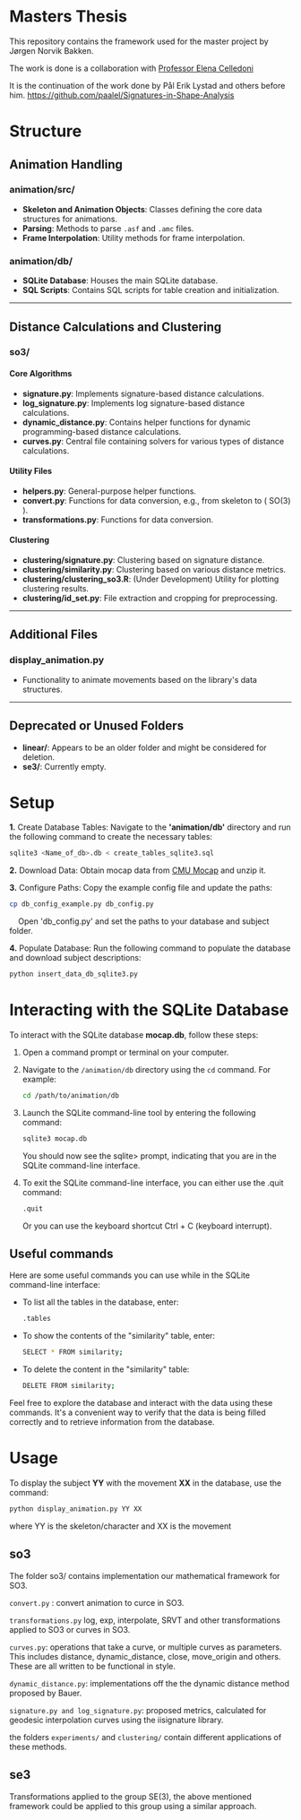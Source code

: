 # Masters Thesis 

This repository contains the framework used for the master project by Jørgen Norvik Bakken. 

The work is done is a collaboration with
[Professor Elena Celledoni](https://www.ntnu.edu/employees/elena.celledoni)

It is the continuation of the work done by Pål Erik Lystad and others before him. 
https://github.com/paalel/Signatures-in-Shape-Analysis 

# Structure

## Animation Handling

### animation/src/
- **Skeleton and Animation Objects**: Classes defining the core data structures for animations.
- **Parsing**: Methods to parse `.asf` and `.amc` files.
- **Frame Interpolation**: Utility methods for frame interpolation.

### animation/db/
- **SQLite Database**: Houses the main SQLite database.
- **SQL Scripts**: Contains SQL scripts for table creation and initialization.

---

## Distance Calculations and Clustering

### so3/

#### Core Algorithms
- **signature.py**: Implements signature-based distance calculations.
- **log_signature.py**: Implements log signature-based distance calculations.
- **dynamic_distance.py**: Contains helper functions for dynamic programming-based distance calculations.
- **curves.py**: Central file containing solvers for various types of distance calculations.

#### Utility Files
- **helpers.py**: General-purpose helper functions.
- **convert.py**: Functions for data conversion, e.g., from skeleton to \( SO(3) \).
- **transformations.py**: Functions for data conversion. 

#### Clustering
- **clustering/signature.py**: Clustering based on signature distance.
- **clustering/similarity.py**: Clustering based on various distance metrics.
- **clustering/clustering_so3.R**: (Under Development) Utility for plotting clustering results.
- **clustering/id_set.py**: File extraction and cropping for preprocessing.

---

## Additional Files

### display_animation.py
- Functionality to animate movements based on the library's data structures.

---

## Deprecated or Unused Folders
- **linear/**: Appears to be an older folder and might be considered for deletion.
- **se3/**: Currently empty.


# Setup 
**1.** Create Database Tables: Navigate to the **'animation/db'** directory and run the following command to create the necessary tables: 
```bash 
sqlite3 <Name_of_db>.db < create_tables_sqlite3.sql
```

**2.** Download Data: Obtain mocap data from [CMU Mocap](http://mocap.cs.cmu.edu) and unzip it.

**3.** Configure Paths: Copy the example config file and update the paths:
```bash 
cp db_config_example.py db_config.py
```
&nbsp;&nbsp;&nbsp;&nbsp;Open 'db_config.py' and set the paths to your database and subject folder.

**4.** Populate Database: Run the following command to populate the database and download subject descriptions:
```bash 
python insert_data_db_sqlite3.py
```

# Interacting with the SQLite Database

To interact with the SQLite database **mocap.db**, follow these steps:

1. Open a command prompt or terminal on your computer.
2. Navigate to the `/animation/db` directory using the `cd` command. For example:
   
   ```bash
   cd /path/to/animation/db
   ```
3. Launch the SQLite command-line tool by entering the following command:

   ```bash
   sqlite3 mocap.db
   ```
   You should now see the sqlite> prompt, indicating that you are in the SQLite command-line interface.

4. To exit the SQLite command-line interface, you can either use the .quit command:
   ```bash
   .quit
   ```
   Or you can use the keyboard shortcut Ctrl + C (keyboard interrupt).

## Useful commands
Here are some useful commands you can use while in the SQLite command-line interface:
- To list all the tables in the database, enter:
   ```bash
   .tables
   ```
- To show the contents of the "similarity" table, enter:
   ```bash
   SELECT * FROM similarity;
   ```
- To delete the content in the "similarity" table:
     ```bash
     DELETE FROM similarity;
     ``` 
Feel free to explore the database and interact with the data using these commands. It's a convenient way to verify that the data is being filled correctly and to retrieve information from the database.
   
# Usage 
To display the subject **YY** with the movement **XX** in the database, use the command:
```bash 
python display_animation.py YY XX
```
where YY is the skeleton/character and XX is the movement

## so3

The folder so3/ contains implementation our mathematical framework for SO3.

```convert.py``` : convert animation to curce in SO3.

```transformations.py``` log, exp, interpolate, SRVT and other transformations
applied to SO3 or curves in SO3.

```curves.py```: operations that take a curve, or multiple curves as
parameters. This includes distance, dynamic_distance, close, move_origin and
others. These are all written to be functional in style.

```dynamic_distance.py```: implementations off the the dynamic distance method
proposed by Bauer.

```signature.py and log_signature.py```: proposed metrics, calculated for
geodesic interpolation curves using the iisignature library.


the folders ```experiments/``` and ```clustering/``` contain different
applications of these methods.  

## se3

Transformations applied to the group SE(3), the above mentioned framework could
be applied to this group using a similar approach.

